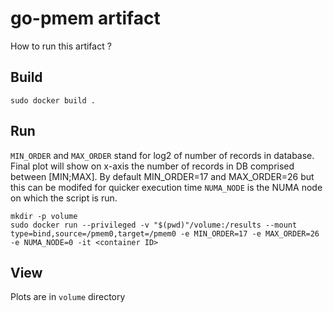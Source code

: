 # go-pmem artifact

How to run this artifact ?

## Build

```
sudo docker build .
```

## Run

`MIN_ORDER` and `MAX_ORDER` stand for log2 of number of records in database. Final plot will show on x-axis the number of records in DB comprised between [MIN;MAX]. By default MIN_ORDER=17 and MAX_ORDER=26 but this can be modifed for quicker execution time
`NUMA_NODE` is the NUMA node on which the script is run.

```
mkdir -p volume
sudo docker run --privileged -v "$(pwd)"/volume:/results --mount type=bind,source=/pmem0,target=/pmem0 -e MIN_ORDER=17 -e MAX_ORDER=26 -e NUMA_NODE=0 -it <container ID>
```

## View

Plots are in `volume` directory
